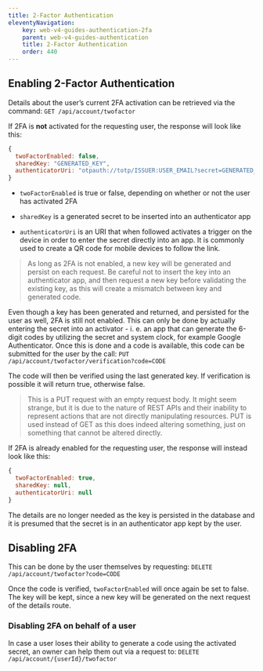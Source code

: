 ```yaml
---
title: 2-Factor Authentication
eleventyNavigation:
    key: web-v4-guides-authentication-2fa
    parent: web-v4-guides-authentication
    title: 2-Factor Authentication
    order: 440
---
```


## Enabling 2-Factor Authentication

Details about the user’s current 2FA activation can be retrieved via the command: `GET /api/account/twofactor`

If 2FA is **not** activated for the requesting user, the response will look like this:

```js
{
  twoFactorEnabled: false,
  sharedKey: "GENERATED_KEY",
  authenticatorUri: "otpauth://totp/ISSUER:USER_EMAIL?secret=GENERATED_KEY&issuer=ISSUER&digits=6"
}
```

* `twoFactorEnabled` is true or false, depending on whether or not the user has activated 2FA

* `sharedKey` is a generated secret to be inserted into an authenticator app

* `authenticatorUri` is an URI that when followed activates a trigger on the device in order to enter the secret directly into an app. It is commonly used to create a QR code for mobile devices to follow the link.

> As long as 2FA is not enabled, a new key will be generated and persist on each request. Be careful not to insert the key into an authenticator app, and then request a new key before validating the existing key, as this will create a mismatch between key and generated code.

Even though a key has been generated and returned, and persisted for the user as well, 2FA is still not enabled. This can only be done by actually entering the secret into an activator - i. e. an app that can generate the 6-digit codes by utilizing the secret and system clock, for example Google Authenticator. Once this is done and a code is available, this code can be submitted for the user by the call: `PUT /api/account/twofactor/verification?code=CODE`

The code will then be verified using the last generated key. If verification is possible it will return true, otherwise false.

> This is a PUT request with an empty request body. It might seem strange, but it is due to the nature of REST APIs and their inability to represent actions that are not directly manipulating resources. PUT is used instead of GET as this does indeed altering something, just on something that cannot be altered directly.

If 2FA is already enabled for the requesting user, the response will instead look like this:

```js
{
  twoFactorEnabled: true,
  sharedKey: null,
  authenticatorUri: null
}
```

The details are no longer needed as the key is persisted in the database and it is presumed that the secret is in an authenticator app kept by the user.

## Disabling 2FA

This can be done by the user themselves by requesting: `DELETE /api/account/twofactor?code=CODE`

Once the code is verified, `twoFactorEnabled` will once again be set to false. The key will be kept, since a new key will be generated on the next request of the details route.

### Disabling 2FA on behalf of a user

In case a user loses their ability to generate a code using the activated secret, an owner can help them out via a request to: `DELETE /api/account/{userId}/twofactor`
